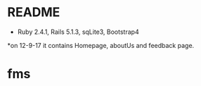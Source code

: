 # README

* Ruby 2.4.1, Rails 5.1.3, sqLite3, Bootstrap4


*on 12-9-17
it contains Homepage, aboutUs and feedback page.
# fms
